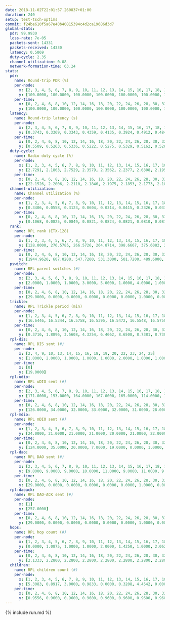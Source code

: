 ```yaml
---
date: 2018-11-02T22:01:57.260837+01:00
duration: 240
setup: test-tsch-optims
commit: f24be610f5a67e40b40815394c4d2ca19686d3d7
global-stats:
  pdr: 99.9930
  loss-rate: 7e-05
  packets-sent: 14331
  packets-received: 14330
  latency: 0.5069
  duty-cycle: 2.35
  channel-utilization: 0.08
  network-formation-time: 63.24
stats:
  pdr:
    name: Round-trip PDR (%)
    per-node:
      x: [2, 3, 4, 5, 6, 7, 8, 9, 10, 11, 12, 13, 14, 15, 16, 17, 18, 19, 20, 21, 22, 23, 24, 25]
      y: [100.0000, 100.0000, 100.0000, 100.0000, 100.0000, 100.0000, 100.0000, 100.0000, 100.0000, 100.0000, 100.0000, 100.0000, 99.8344, 100.0000, 100.0000, 100.0000, 100.0000, 100.0000, 100.0000, 100.0000, 100.0000, 100.0000, 100.0000, 100.0000]
    per-time:
      x: [0, 2, 4, 6, 8, 10, 12, 14, 16, 18, 20, 22, 24, 26, 28, 30, 32, 34, 36, 38, 40, 42, 44, 46, 48, 50, 52, 54, 56, 58, 60, 62, 64, 66, 68, 70, 72, 74, 76, 78, 80, 82, 84, 86, 88, 90, 92, 94, 96, 98, 100, 102, 104, 106, 108, 110, 112, 114, 116, 118, 120, 122, 124, 126, 128, 130, 132, 134, 136, 138, 140, 142, 144, 146, 148, 150, 152, 154, 156, 158, 160, 162, 164, 166, 168, 170, 172, 174, 176, 178, 180, 182, 184, 186, 188, 190, 192, 194, 196, 198, 200, 202, 204, 206, 208, 210, 212, 214, 216, 218, 220, 222, 224, 226, 228, 230, 232, 234, 236, 238]
      y: [100.0000, 100.0000, 100.0000, 100.0000, 100.0000, 100.0000, 100.0000, 100.0000, 100.0000, 100.0000, 100.0000, 100.0000, 100.0000, 100.0000, 100.0000, 100.0000, 100.0000, 100.0000, 100.0000, 100.0000, 100.0000, 100.0000, 100.0000, 100.0000, 100.0000, 100.0000, 100.0000, 100.0000, 100.0000, 100.0000, 100.0000, 100.0000, 100.0000, 100.0000, 100.0000, 100.0000, 100.0000, 100.0000, 100.0000, 100.0000, 100.0000, 100.0000, 100.0000, 100.0000, 100.0000, 100.0000, 100.0000, 100.0000, 100.0000, 100.0000, 100.0000, 100.0000, 100.0000, 100.0000, 100.0000, 100.0000, 100.0000, 100.0000, 100.0000, 100.0000, 100.0000, 100.0000, 100.0000, 100.0000, 100.0000, 100.0000, 100.0000, 100.0000, 100.0000, 100.0000, 100.0000, 100.0000, 100.0000, 100.0000, 100.0000, 100.0000, 100.0000, 100.0000, 100.0000, 99.1667, 100.0000, 100.0000, 100.0000, 100.0000, 100.0000, 100.0000, 100.0000, 100.0000, 100.0000, 100.0000, 100.0000, 100.0000, 100.0000, 100.0000, 100.0000, 100.0000, 100.0000, 100.0000, 100.0000, 100.0000, 100.0000, 100.0000, 100.0000, 100.0000, 100.0000, 100.0000, 100.0000, 100.0000, 100.0000, 100.0000, 100.0000, 100.0000, 100.0000, 100.0000, 100.0000, 100.0000, 100.0000, 100.0000, 100.0000, 100.0000]
  latency:
    name: Round-trip latency (s)
    per-node:
      x: [2, 3, 4, 5, 6, 7, 8, 9, 10, 11, 12, 13, 14, 15, 16, 17, 18, 19, 20, 21, 22, 23, 24, 25]
      y: [0.3743, 0.3369, 0.3343, 0.4359, 0.4135, 0.3924, 0.4912, 0.4848, 0.4581, 0.4793, 0.4010, 0.4690, 0.6012, 0.4951, 0.4903, 0.4922, 0.5684, 0.5849, 0.5805, 0.6450, 0.5715, 0.7137, 0.7139, 0.6409]
    per-time:
      x: [0, 2, 4, 6, 8, 10, 12, 14, 16, 18, 20, 22, 24, 26, 28, 30, 32, 34, 36, 38, 40, 42, 44, 46, 48, 50, 52, 54, 56, 58, 60, 62, 64, 66, 68, 70, 72, 74, 76, 78, 80, 82, 84, 86, 88, 90, 92, 94, 96, 98, 100, 102, 104, 106, 108, 110, 112, 114, 116, 118, 120, 122, 124, 126, 128, 130, 132, 134, 136, 138, 140, 142, 144, 146, 148, 150, 152, 154, 156, 158, 160, 162, 164, 166, 168, 170, 172, 174, 176, 178, 180, 182, 184, 186, 188, 190, 192, 194, 196, 198, 200, 202, 204, 206, 208, 210, 212, 214, 216, 218, 220, 222, 224, 226, 228, 230, 232, 234, 236, 238]
      y: [0.5509, 0.5263, 0.5336, 0.5222, 0.5275, 0.5329, 0.5162, 0.5265, 0.5341, 0.5455, 0.5246, 0.5262, 0.5101, 0.5024, 0.5383, 0.5273, 0.5270, 0.5167, 0.5385, 0.5325, 0.5340, 0.5171, 0.5418, 0.5220, 0.5367, 0.5236, 0.5199, 0.5238, 0.5193, 0.5414, 0.5178, 0.5146, 0.5275, 0.5296, 0.5088, 0.5240, 0.5109, 0.5135, 0.5085, 0.4985, 0.5204, 0.5124, 0.5208, 0.4850, 0.5132, 0.5295, 0.5239, 0.4583, 0.5068, 0.4923, 0.5165, 0.4887, 0.5205, 0.5065, 0.4880, 0.5124, 0.5398, 0.5177, 0.5119, 0.5213, 0.5161, 0.5299, 0.5086, 0.5124, 0.5109, 0.4989, 0.4961, 0.4977, 0.4908, 0.5014, 0.5059, 0.5061, 0.4960, 0.4942, 0.5064, 0.4818, 0.4862, 0.5071, 0.4809, 0.5285, 0.5041, 0.4982, 0.5061, 0.5058, 0.4793, 0.5008, 0.4900, 0.4785, 0.4921, 0.4853, 0.4770, 0.4973, 0.4899, 0.4908, 0.4715, 0.4988, 0.4959, 0.4888, 0.4920, 0.4971, 0.4941, 0.4961, 0.4896, 0.5029, 0.4861, 0.4936, 0.4942, 0.4938, 0.4877, 0.4786, 0.5021, 0.4678, 0.4808, 0.4800, 0.4857, 0.4773, 0.4731, 0.4946, 0.4758, 0.4806]
  duty-cycle:
    name: Radio duty cycle (%)
    per-node:
      x: [1, 2, 3, 4, 5, 6, 7, 8, 9, 10, 11, 12, 13, 14, 15, 16, 17, 18, 19, 20, 21, 22, 23, 24, 25]
      y: [2.7291, 2.1863, 2.7529, 2.3579, 2.3562, 2.2377, 2.6308, 2.1957, 2.1645, 2.1811, 2.2126, 2.1446, 2.4772, 2.2936, 2.5320, 2.2461, 2.3239, 2.4164, 2.2922, 2.4709, 2.1768, 2.4799, 2.2613, 2.3344, 2.3806]
    per-time:
      x: [0, 2, 4, 6, 8, 10, 12, 14, 16, 18, 20, 22, 24, 26, 28, 30, 32, 34, 36, 38, 40, 42, 44, 46, 48, 50, 52, 54, 56, 58, 60, 62, 64, 66, 68, 70, 72, 74, 76, 78, 80, 82, 84, 86, 88, 90, 92, 94, 96, 98, 100, 102, 104, 106, 108, 110, 112, 114, 116, 118, 120, 122, 124, 126, 128, 130, 132, 134, 136, 138, 140, 142, 144, 146, 148, 150, 152, 154, 156, 158, 160, 162, 164, 166, 168, 170, 172, 174, 176, 178, 180, 182, 184, 186, 188, 190, 192, 194, 196, 198, 200, 202, 204, 206, 208, 210, 212, 214, 216, 218, 220, 222, 224, 226, 228, 230, 232, 234, 236, 238]
      y: [22.1526, 2.2006, 2.2110, 2.1846, 2.1975, 2.1853, 2.1773, 2.1866, 2.2043, 2.1917, 2.1745, 2.1795, 2.1771, 2.1611, 2.2342, 2.1956, 2.1845, 2.1842, 2.1806, 2.1933, 2.1807, 2.1841, 2.1867, 2.1901, 2.1825, 2.1759, 2.1804, 2.1793, 2.1809, 2.2059, 2.1879, 2.1896, 2.1813, 2.1934, 2.1952, 2.1835, 2.1668, 2.1860, 2.1749, 2.1693, 2.1852, 2.1783, 2.1925, 2.2161, 2.1694, 2.1989, 2.1972, 2.1645, 2.1515, 2.1964, 2.1886, 2.1765, 2.1904, 2.1749, 2.1750, 2.1673, 2.1864, 2.2243, 2.1824, 2.1790, 2.1934, 2.1988, 2.1852, 2.1862, 2.1851, 2.1904, 2.1800, 2.1944, 2.1721, 2.1801, 2.1695, 2.1938, 2.2010, 2.1842, 2.1927, 2.1961, 2.1825, 2.2003, 2.1775, 2.1915, 2.2009, 2.1815, 2.1783, 2.1988, 2.1744, 2.2088, 2.1819, 2.1926, 2.1685, 2.1856, 2.1728, 2.1783, 2.1974, 2.1960, 2.1640, 2.1799, 2.2039, 2.1760, 2.1987, 2.1876, 2.2087, 2.1828, 2.2083, 2.1878, 2.1904, 2.1855, 2.2020, 2.1800, 2.1915, 2.1930, 2.1932, 2.1923, 2.1813, 2.1785, 2.1976, 2.1756, 2.1768, 2.1898, 2.2148, 2.1725]
  channel-utilization:
    name: Channel utilization (%)
    per-node:
      x: [1, 2, 3, 4, 5, 6, 7, 8, 9, 10, 11, 12, 13, 14, 15, 16, 17, 18, 19, 20, 21, 22, 23, 24, 25]
      y: [0.3406, 0.0558, 0.3123, 0.0604, 0.0314, 0.0415, 0.2326, 0.0339, 0.0323, 0.0377, 0.0437, 0.0326, 0.0748, 0.0321, 0.1894, 0.0612, 0.0701, 0.0798, 0.0359, 0.0670, 0.0329, 0.0579, 0.0321, 0.0323, 0.0321]
    per-time:
      x: [0, 2, 4, 6, 8, 10, 12, 14, 16, 18, 20, 22, 24, 26, 28, 30, 32, 34, 36, 38, 40, 42, 44, 46, 48, 50, 52, 54, 56, 58, 60, 62, 64, 66, 68, 70, 72, 74, 76, 78, 80, 82, 84, 86, 88, 90, 92, 94, 96, 98, 100, 102, 104, 106, 108, 110, 112, 114, 116, 118, 120, 122, 124, 126, 128, 130, 132, 134, 136, 138, 140, 142, 144, 146, 148, 150, 152, 154, 156, 158, 160, 162, 164, 166, 168, 170, 172, 174, 176, 178, 180, 182, 184, 186, 188, 190, 192, 194, 196, 198, 200, 202, 204, 206, 208, 210, 212, 214, 216, 218, 220, 222, 224, 226, 228, 230, 232, 234, 236, 238]
      y: [0.1068, 0.0825, 0.0849, 0.0821, 0.0824, 0.0821, 0.0810, 0.0811, 0.0846, 0.0849, 0.0798, 0.0801, 0.0793, 0.0745, 0.0988, 0.0838, 0.0807, 0.0813, 0.0809, 0.0854, 0.0819, 0.0821, 0.0810, 0.0834, 0.0816, 0.0782, 0.0816, 0.0823, 0.0814, 0.0915, 0.0828, 0.0823, 0.0811, 0.0847, 0.0855, 0.0814, 0.0781, 0.0827, 0.0800, 0.0771, 0.0810, 0.0791, 0.0814, 0.0914, 0.0773, 0.0869, 0.0860, 0.0763, 0.0693, 0.0849, 0.0817, 0.0774, 0.0820, 0.0777, 0.0784, 0.0757, 0.0825, 0.0951, 0.0807, 0.0808, 0.0848, 0.0854, 0.0832, 0.0825, 0.0826, 0.0840, 0.0805, 0.0833, 0.0775, 0.0799, 0.0772, 0.0860, 0.0886, 0.0812, 0.0837, 0.0834, 0.0790, 0.0855, 0.0785, 0.0848, 0.0870, 0.0811, 0.0786, 0.0845, 0.0760, 0.0871, 0.0789, 0.0818, 0.0764, 0.0806, 0.0765, 0.0782, 0.0849, 0.0809, 0.0736, 0.0775, 0.0855, 0.0781, 0.0845, 0.0815, 0.0874, 0.0809, 0.0875, 0.0823, 0.0846, 0.0803, 0.0873, 0.0809, 0.0833, 0.0833, 0.0824, 0.0821, 0.0794, 0.0772, 0.0846, 0.0771, 0.0778, 0.0816, 0.0879, 0.0748]
  rank:
    name: RPL rank (ETX-128)
    per-node:
      x: [1, 2, 3, 4, 5, 6, 7, 8, 9, 10, 11, 12, 13, 14, 15, 16, 17, 18, 19, 20, 21, 22, 23, 24, 25]
      y: [128.0000, 276.5785, 266.5726, 264.8714, 398.6667, 375.6082, 284.3029, 486.4385, 445.8548, 426.2705, 459.6240, 372.9711, 426.8648, 573.8765, 426.8133, 469.3967, 468.3017, 599.8826, 637.3790, 596.1388, 682.4980, 608.4344, 710.6599, 774.8327, 998.1633]
    per-time:
      x: [0, 2, 4, 6, 8, 10, 12, 14, 16, 18, 20, 22, 24, 26, 28, 30, 32, 34, 36, 38, 40, 42, 44, 46, 48, 50, 52, 54, 56, 58, 60, 62, 64, 66, 68, 70, 72, 74, 76, 78, 80, 82, 84, 86, 88, 90, 92, 94, 96, 98, 100, 102, 104, 106, 108, 110, 112, 114, 116, 118, 120, 122, 124, 126, 128, 130, 132, 134, 136, 138, 140, 142, 144, 146, 148, 150, 152, 154, 156, 158, 160, 162, 164, 166, 168, 170, 172, 174, 176, 178, 180, 182, 184, 186, 188, 190, 192, 194, 196, 198, 200, 202, 204, 206, 208, 210, 212, 214, 216, 218, 220, 222, 224, 226, 228, 230, 232, 234, 236, 238]
      y: [1944.9620, 607.0200, 547.7200, 531.3000, 501.7200, 489.6000, 474.3529, 467.5400, 460.6400, 454.5400, 449.9020, 453.5200, 448.6600, 446.3000, 501.9800, 498.5800, 486.8400, 483.7059, 482.8000, 486.6792, 460.7600, 462.9020, 467.5200, 465.3333, 463.0400, 456.6800, 457.6800, 452.2200, 455.1200, 506.7500, 501.9216, 498.6600, 492.8200, 487.9600, 481.9811, 464.1961, 461.2200, 463.4528, 448.0200, 448.4800, 463.6600, 472.0200, 463.5600, 466.6000, 469.6400, 490.4151, 483.4800, 478.0000, 461.8800, 462.2200, 466.4423, 452.3200, 451.0800, 455.2800, 451.5800, 449.6600, 443.9808, 452.0192, 450.7600, 453.3000, 459.5098, 449.6200, 457.2308, 443.0577, 434.5800, 443.8800, 445.4400, 458.9400, 456.9600, 455.6400, 461.7451, 467.4314, 503.7885, 497.1000, 526.4340, 510.6800, 498.8800, 490.1569, 497.2353, 506.4808, 494.9231, 485.7000, 497.1800, 495.2800, 483.8269, 457.3000, 458.3529, 453.2692, 449.9200, 453.7308, 443.0200, 447.8039, 447.0200, 455.6000, 449.2600, 458.9800, 464.5800, 464.5490, 460.5490, 456.2800, 461.1852, 457.9200, 464.9200, 467.5400, 462.8431, 469.9808, 460.2745, 459.7400, 462.9412, 458.6000, 449.3000, 446.5600, 439.3800, 435.3725, 448.0600, 457.5200, 461.0196, 466.8846, 451.2941, 448.9200]
  pswitch:
    name: RPL parent switches (#)
    per-node:
      x: [2, 3, 4, 5, 6, 7, 8, 9, 10, 11, 12, 13, 14, 15, 16, 17, 18, 19, 20, 21, 22, 23, 24, 25]
      y: [2.0000, 1.0000, 1.0000, 3.0000, 5.0000, 1.0000, 4.0000, 1.0000, 4.0000, 2.0000, 2.0000, 4.0000, 11.0000, 1.0000, 2.0000, 2.0000, 7.0000, 8.0000, 5.0000, 5.0000, 4.0000, 7.0000, 11.0000, 5.0000]
    per-time:
      x: [0, 2, 4, 6, 8, 10, 12, 14, 16, 18, 20, 22, 24, 26, 28, 30, 32, 34, 36, 38, 40, 42, 44, 46, 48, 50, 52, 54, 56, 58, 60, 62, 64, 66, 68, 70, 72, 74, 76, 78, 80, 82, 84, 86, 88, 90, 92, 94, 96, 98, 100, 102, 104, 106, 108, 110, 112, 114, 116, 118, 120, 122, 124, 126, 128, 130, 132, 134, 136, 138, 140, 142, 144, 146, 148, 150, 152, 154, 156, 158, 160, 162, 164, 166, 168, 170, 172, 174, 176, 178, 180, 182, 184, 186, 188, 190, 192, 194, 196, 198, 200, 202, 204, 206, 208, 210, 212, 214, 216, 218, 220, 222, 224, 226, 228, 230, 232, 234, 236, 238]
      y: [29.0000, 0.0000, 0.0000, 0.0000, 0.0000, 0.0000, 1.0000, 0.0000, 0.0000, 0.0000, 1.0000, 0.0000, 0.0000, 0.0000, 0.0000, 0.0000, 0.0000, 1.0000, 0.0000, 3.0000, 0.0000, 1.0000, 0.0000, 1.0000, 0.0000, 0.0000, 0.0000, 0.0000, 0.0000, 2.0000, 1.0000, 0.0000, 0.0000, 0.0000, 3.0000, 1.0000, 0.0000, 3.0000, 0.0000, 0.0000, 0.0000, 0.0000, 0.0000, 0.0000, 0.0000, 3.0000, 0.0000, 0.0000, 0.0000, 0.0000, 2.0000, 0.0000, 0.0000, 0.0000, 0.0000, 0.0000, 2.0000, 2.0000, 0.0000, 0.0000, 1.0000, 0.0000, 2.0000, 2.0000, 0.0000, 0.0000, 0.0000, 0.0000, 0.0000, 0.0000, 1.0000, 1.0000, 2.0000, 0.0000, 3.0000, 0.0000, 0.0000, 1.0000, 1.0000, 2.0000, 2.0000, 0.0000, 0.0000, 0.0000, 2.0000, 0.0000, 1.0000, 2.0000, 0.0000, 2.0000, 0.0000, 1.0000, 0.0000, 0.0000, 0.0000, 0.0000, 0.0000, 1.0000, 1.0000, 0.0000, 4.0000, 0.0000, 0.0000, 0.0000, 1.0000, 2.0000, 1.0000, 0.0000, 1.0000, 0.0000, 0.0000, 0.0000, 0.0000, 1.0000, 0.0000, 0.0000, 1.0000, 2.0000, 1.0000, 0.0000]
  trickle:
    name: RPL Trickle period (min)
    per-node:
      x: [1, 2, 3, 4, 5, 6, 7, 8, 9, 10, 11, 12, 13, 14, 15, 16, 17, 18, 19, 20, 21, 22, 23, 24, 25]
      y: [16.6446, 16.5344, 16.5758, 16.5395, 16.5472, 16.5548, 16.5758, 16.5421, 16.5304, 16.5510, 16.5434, 16.5344, 16.5421, 16.5281, 16.5251, 16.5290, 16.5290, 16.5460, 16.5497, 16.4673, 16.4676, 16.4632, 16.3406, 16.4914, 16.5384]
    per-time:
      x: [0, 2, 4, 6, 8, 10, 12, 14, 16, 18, 20, 22, 24, 26, 28, 30, 32, 34, 36, 38, 40, 42, 44, 46, 48, 50, 52, 54, 56, 58, 60, 62, 64, 66, 68, 70, 72, 74, 76, 78, 80, 82, 84, 86, 88, 90, 92, 94, 96, 98, 100, 102, 104, 106, 108, 110, 112, 114, 116, 118, 120, 122, 124, 126, 128, 130, 132, 134, 136, 138, 140, 142, 144, 146, 148, 150, 152, 154, 156, 158, 160, 162, 164, 166, 168, 170, 172, 174, 176, 178, 180, 182, 184, 186, 188, 190, 192, 194, 196, 198, 200, 202, 204, 206, 208, 210, 212, 214, 216, 218, 220, 222, 224, 226, 228, 230, 232, 234, 236, 238]
      y: [0.3716, 1.8896, 3.5608, 4.3254, 6.4662, 8.6508, 8.7381, 8.7381, 9.2624, 17.1267, 17.4763, 17.4763, 17.4763, 17.4763, 17.4763, 17.4763, 17.4763, 17.4763, 17.4763, 17.4763, 17.4763, 17.4763, 17.4763, 17.4763, 17.4763, 17.4763, 17.4763, 17.4763, 17.4763, 17.4763, 17.4763, 17.4763, 17.4763, 17.4763, 17.4763, 17.4763, 17.4763, 17.4763, 17.4763, 17.4763, 17.4763, 17.4763, 17.4763, 17.4763, 17.4763, 17.4763, 17.4763, 17.4763, 17.4763, 17.4763, 17.4763, 17.4763, 17.4763, 17.4763, 17.4763, 17.4763, 17.4763, 17.4763, 17.4763, 17.4763, 17.4763, 17.4763, 17.4763, 17.4763, 17.4763, 17.4763, 17.4763, 17.4763, 17.4763, 17.4763, 17.4763, 17.4763, 17.4763, 17.4763, 17.4763, 17.4763, 17.4763, 17.4763, 17.4763, 17.4763, 17.4763, 17.4763, 17.4763, 17.4763, 17.4763, 17.4763, 17.4763, 17.4763, 17.4763, 17.4763, 17.4763, 17.4763, 17.4763, 17.4763, 17.4763, 17.4763, 17.4763, 17.4763, 17.4763, 17.4763, 17.4763, 17.4763, 17.4763, 17.4763, 17.4763, 17.4763, 17.4763, 17.4763, 17.4763, 17.4763, 17.4763, 17.4763, 17.4763, 17.4763, 17.4763, 17.4763, 17.4763, 17.4763, 17.4763, 17.4763]
  rpl-dis:
    name: RPL DIS sent (#)
    per-node:
      x: [2, 4, 9, 10, 13, 14, 15, 16, 18, 19, 20, 22, 23, 24, 25]
      y: [1.0000, 2.0000, 1.0000, 1.0000, 1.0000, 2.0000, 1.0000, 1.0000, 1.0000, 1.0000, 1.0000, 2.0000, 1.0000, 2.0000, 1.0000]
    per-time:
      x: [0]
      y: [19.0000]
  rpl-udio:
    name: RPL uDIO sent (#)
    per-node:
      x: [2, 3, 4, 5, 6, 7, 8, 9, 10, 11, 12, 13, 14, 15, 16, 17, 18, 19, 20, 21, 22, 23, 24, 25]
      y: [171.0000, 153.0000, 164.0000, 167.0000, 165.0000, 114.0000, 174.0000, 168.0000, 168.0000, 159.0000, 168.0000, 168.0000, 169.0000, 157.0000, 162.0000, 171.0000, 163.0000, 171.0000, 166.0000, 168.0000, 177.0000, 166.0000, 170.0000, 172.0000]
    per-time:
      x: [0, 2, 4, 6, 8, 10, 12, 14, 16, 18, 20, 22, 24, 26, 28, 30, 32, 34, 36, 38, 40, 42, 44, 46, 48, 50, 52, 54, 56, 58, 60, 62, 64, 66, 68, 70, 72, 74, 76, 78, 80, 82, 84, 86, 88, 90, 92, 94, 96, 98, 100, 102, 104, 106, 108, 110, 112, 114, 116, 118, 120, 122, 124, 126, 128, 130, 132, 134, 136, 138, 140, 142, 144, 146, 148, 150, 152, 154, 156, 158, 160, 162, 164, 166, 168, 170, 172, 174, 176, 178, 180, 182, 184, 186, 188, 190, 192, 194, 196, 198, 200, 202, 204, 206, 208, 210, 212, 214, 216, 218, 220, 222, 224, 226, 228, 230, 232, 234, 236, 238]
      y: [126.0000, 34.0000, 32.0000, 33.0000, 32.0000, 31.0000, 28.0000, 34.0000, 31.0000, 34.0000, 31.0000, 31.0000, 37.0000, 28.0000, 41.0000, 38.0000, 31.0000, 31.0000, 32.0000, 35.0000, 31.0000, 35.0000, 28.0000, 36.0000, 30.0000, 35.0000, 29.0000, 30.0000, 37.0000, 33.0000, 32.0000, 31.0000, 34.0000, 33.0000, 28.0000, 32.0000, 35.0000, 31.0000, 32.0000, 35.0000, 33.0000, 32.0000, 33.0000, 30.0000, 32.0000, 36.0000, 32.0000, 33.0000, 28.0000, 28.0000, 31.0000, 26.0000, 34.0000, 32.0000, 32.0000, 33.0000, 34.0000, 27.0000, 31.0000, 30.0000, 30.0000, 32.0000, 32.0000, 33.0000, 32.0000, 32.0000, 31.0000, 35.0000, 31.0000, 31.0000, 31.0000, 33.0000, 38.0000, 35.0000, 33.0000, 37.0000, 33.0000, 30.0000, 32.0000, 33.0000, 28.0000, 30.0000, 36.0000, 33.0000, 30.0000, 26.0000, 32.0000, 31.0000, 35.0000, 30.0000, 33.0000, 30.0000, 33.0000, 31.0000, 30.0000, 33.0000, 33.0000, 29.0000, 35.0000, 32.0000, 35.0000, 30.0000, 34.0000, 28.0000, 27.0000, 34.0000, 36.0000, 31.0000, 37.0000, 34.0000, 29.0000, 35.0000, 32.0000, 32.0000, 33.0000, 35.0000, 32.0000, 28.0000, 31.0000, 30.0000]
  rpl-mdio:
    name: RPL mDIO sent (#)
    per-node:
      x: [1, 2, 3, 4, 5, 6, 7, 8, 9, 10, 11, 12, 13, 14, 15, 16, 17, 18, 19, 20, 21, 22, 23, 24, 25]
      y: [24.0000, 21.0000, 21.0000, 21.0000, 20.0000, 21.0000, 22.0000, 21.0000, 20.0000, 21.0000, 21.0000, 21.0000, 20.0000, 22.0000, 23.0000, 23.0000, 23.0000, 23.0000, 21.0000, 22.0000, 23.0000, 21.0000, 26.0000, 21.0000, 21.0000]
    per-time:
      x: [0, 2, 4, 6, 8, 10, 12, 14, 16, 18, 20, 22, 24, 26, 28, 30, 32, 34, 36, 38, 40, 42, 44, 46, 48, 50, 52, 54, 56, 58, 60, 62, 64, 66, 68, 70, 72, 74, 76, 78, 80, 82, 84, 86, 88, 90, 92, 94, 96, 98, 100, 102, 104, 106, 108, 110, 112, 114, 116, 118, 120, 122, 124, 126, 128, 130, 132, 134, 136, 138, 140, 142, 144, 146, 148, 150, 152, 154, 156, 158, 160, 162, 164, 166, 168, 170, 172, 174, 176, 178, 180, 182, 184, 186, 188, 190, 192, 194, 196, 198, 200, 202, 204, 206, 208, 210, 212, 214, 216, 218, 220, 222, 224, 226, 228, 230, 232, 234, 236, 238]
      y: [124.0000, 35.0000, 20.0000, 7.0000, 19.0000, 0.0000, 1.0000, 8.0000, 16.0000, 0.0000, 0.0000, 0.0000, 0.0000, 4.0000, 3.0000, 7.0000, 7.0000, 4.0000, 0.0000, 0.0000, 0.0000, 0.0000, 10.0000, 5.0000, 3.0000, 5.0000, 2.0000, 0.0000, 0.0000, 0.0000, 2.0000, 5.0000, 6.0000, 4.0000, 8.0000, 0.0000, 0.0000, 0.0000, 0.0000, 1.0000, 8.0000, 2.0000, 8.0000, 6.0000, 0.0000, 0.0000, 0.0000, 0.0000, 6.0000, 5.0000, 6.0000, 6.0000, 2.0000, 0.0000, 0.0000, 0.0000, 0.0000, 8.0000, 5.0000, 3.0000, 3.0000, 6.0000, 0.0000, 0.0000, 0.0000, 2.0000, 4.0000, 7.0000, 4.0000, 6.0000, 2.0000, 0.0000, 0.0000, 0.0000, 3.0000, 7.0000, 5.0000, 6.0000, 3.0000, 1.0000, 0.0000, 0.0000, 0.0000, 3.0000, 7.0000, 6.0000, 3.0000, 6.0000, 0.0000, 0.0000, 0.0000, 0.0000, 5.0000, 7.0000, 3.0000, 8.0000, 2.0000, 0.0000, 0.0000, 0.0000, 4.0000, 3.0000, 10.0000, 4.0000, 3.0000, 1.0000, 0.0000, 0.0000, 0.0000, 5.0000, 4.0000, 6.0000, 4.0000, 5.0000, 1.0000, 0.0000, 0.0000, 0.0000, 9.0000, 4.0000]
  rpl-dao:
    name: RPL DAO sent (#)
    per-node:
      x: [2, 3, 4, 5, 6, 7, 8, 9, 10, 11, 12, 13, 14, 15, 16, 17, 18, 19, 20, 21, 22, 23, 24, 25]
      y: [9.0000, 9.0000, 9.0000, 10.0000, 11.0000, 9.0000, 11.0000, 9.0000, 11.0000, 9.0000, 9.0000, 11.0000, 15.0000, 9.0000, 9.0000, 10.0000, 12.0000, 12.0000, 12.0000, 11.0000, 11.0000, 12.0000, 16.0000, 11.0000]
    per-time:
      x: [0, 2, 4, 6, 8, 10, 12, 14, 16, 18, 20, 22, 24, 26, 28, 30, 32, 34, 36, 38, 40, 42, 44, 46, 48, 50, 52, 54, 56, 58, 60, 62, 64, 66, 68, 70, 72, 74, 76, 78, 80, 82, 84, 86, 88, 90, 92, 94, 96, 98, 100, 102, 104, 106, 108, 110, 112, 114, 116, 118, 120, 122, 124, 126, 128, 130, 132, 134, 136, 138, 140, 142, 144, 146, 148, 150, 152, 154, 156, 158, 160, 162, 164, 166, 168, 170, 172, 174, 176, 178, 180, 182, 184, 186, 188, 190, 192, 194, 196, 198, 200, 202, 204, 206, 208, 210, 212, 214, 216, 218, 220, 222, 224, 226, 228, 230, 232, 234, 236, 238]
      y: [29.0000, 0.0000, 0.0000, 0.0000, 0.0000, 0.0000, 1.0000, 0.0000, 0.0000, 0.0000, 1.0000, 0.0000, 0.0000, 0.0000, 22.0000, 0.0000, 0.0000, 1.0000, 0.0000, 3.0000, 0.0000, 1.0000, 0.0000, 1.0000, 1.0000, 0.0000, 0.0000, 0.0000, 12.0000, 7.0000, 1.0000, 1.0000, 0.0000, 0.0000, 4.0000, 2.0000, 0.0000, 3.0000, 1.0000, 0.0000, 0.0000, 0.0000, 6.0000, 9.0000, 1.0000, 3.0000, 0.0000, 0.0000, 1.0000, 1.0000, 3.0000, 2.0000, 0.0000, 1.0000, 0.0000, 0.0000, 2.0000, 14.0000, 0.0000, 0.0000, 3.0000, 0.0000, 3.0000, 2.0000, 2.0000, 1.0000, 0.0000, 1.0000, 0.0000, 0.0000, 1.0000, 9.0000, 6.0000, 0.0000, 4.0000, 1.0000, 3.0000, 2.0000, 3.0000, 2.0000, 2.0000, 1.0000, 0.0000, 0.0000, 2.0000, 6.0000, 4.0000, 2.0000, 0.0000, 5.0000, 0.0000, 3.0000, 2.0000, 1.0000, 0.0000, 0.0000, 1.0000, 1.0000, 2.0000, 3.0000, 9.0000, 1.0000, 0.0000, 4.0000, 1.0000, 4.0000, 2.0000, 1.0000, 1.0000, 0.0000, 1.0000, 1.0000, 1.0000, 1.0000, 5.0000, 3.0000, 1.0000, 4.0000, 3.0000, 2.0000]
  rpl-daoack:
    name: RPL DAO-ACK sent (#)
    per-node:
      x: [1]
      y: [257.0000]
    per-time:
      x: [0, 2, 4, 6, 8, 10, 12, 14, 16, 18, 20, 22, 24, 26, 28, 30, 32, 34, 36, 38, 40, 42, 44, 46, 48, 50, 52, 54, 56, 58, 60, 62, 64, 66, 68, 70, 72, 74, 76, 78, 80, 82, 84, 86, 88, 90, 92, 94, 96, 98, 100, 102, 104, 106, 108, 110, 112, 114, 116, 118, 120, 122, 124, 126, 128, 130, 132, 134, 136, 138, 140, 142, 144, 146, 148, 150, 152, 154, 156, 158, 160, 162, 164, 166, 168, 170, 172, 174, 176, 178, 180, 182, 184, 186, 188, 190, 192, 194, 196, 198, 200, 202, 204, 206, 208, 210, 212, 214, 216, 218, 220, 222, 224, 226, 228, 230, 232, 234, 236, 238]
      y: [29.0000, 0.0000, 0.0000, 0.0000, 0.0000, 0.0000, 1.0000, 0.0000, 0.0000, 0.0000, 1.0000, 0.0000, 0.0000, 0.0000, 22.0000, 0.0000, 0.0000, 1.0000, 0.0000, 3.0000, 0.0000, 1.0000, 0.0000, 1.0000, 1.0000, 0.0000, 0.0000, 0.0000, 12.0000, 7.0000, 1.0000, 1.0000, 0.0000, 0.0000, 4.0000, 2.0000, 0.0000, 3.0000, 1.0000, 0.0000, 0.0000, 0.0000, 6.0000, 9.0000, 1.0000, 3.0000, 0.0000, 0.0000, 1.0000, 1.0000, 3.0000, 2.0000, 0.0000, 1.0000, 0.0000, 0.0000, 2.0000, 14.0000, 0.0000, 0.0000, 3.0000, 0.0000, 3.0000, 2.0000, 2.0000, 1.0000, 0.0000, 1.0000, 0.0000, 0.0000, 1.0000, 9.0000, 6.0000, 0.0000, 4.0000, 1.0000, 3.0000, 2.0000, 3.0000, 2.0000, 2.0000, 1.0000, 0.0000, 0.0000, 2.0000, 6.0000, 4.0000, 2.0000, 0.0000, 5.0000, 0.0000, 3.0000, 2.0000, 1.0000, 0.0000, 0.0000, 1.0000, 1.0000, 2.0000, 4.0000, 8.0000, 1.0000, 0.0000, 4.0000, 1.0000, 4.0000, 2.0000, 1.0000, 1.0000, 0.0000, 1.0000, 1.0000, 1.0000, 1.0000, 5.0000, 3.0000, 1.0000, 4.0000, 3.0000, 2.0000]
  hops:
    name: RPL hop count (#)
    per-node:
      x: [1, 2, 3, 4, 5, 6, 7, 8, 9, 10, 11, 12, 13, 14, 15, 16, 17, 18, 19, 20, 21, 22, 23, 24, 25]
      y: [0.0000, 1.0875, 1.0000, 1.0000, 2.0000, 1.4250, 1.0000, 2.0625, 2.0000, 2.0000, 2.0000, 1.1792, 2.0000, 2.9792, 2.0000, 2.0000, 2.0000, 3.0833, 3.1004, 3.0628, 3.5292, 3.0042, 4.0000, 4.0418, 4.0042]
    per-time:
      x: [0, 2, 4, 6, 8, 10, 12, 14, 16, 18, 20, 22, 24, 26, 28, 30, 32, 34, 36, 38, 40, 42, 44, 46, 48, 50, 52, 54, 56, 58, 60, 62, 64, 66, 68, 70, 72, 74, 76, 78, 80, 82, 84, 86, 88, 90, 92, 94, 96, 98, 100, 102, 104, 106, 108, 110, 112, 114, 116, 118, 120, 122, 124, 126, 128, 130, 132, 134, 136, 138, 140, 142, 144, 146, 148, 150, 152, 154, 156, 158, 160, 162, 164, 166, 168, 170, 172, 174, 176, 178, 180, 182, 184, 186, 188, 190, 192, 194, 196, 198, 200, 202, 204, 206, 208, 210, 212, 214, 216, 218, 220, 222, 224, 226, 228, 230, 232, 234, 236, 238]
      y: [2.1333, 2.2800, 2.2800, 2.2800, 2.2800, 2.2800, 2.2800, 2.2800, 2.2800, 2.2800, 2.2600, 2.2400, 2.2400, 2.2400, 2.2400, 2.2400, 2.2400, 2.2400, 2.2400, 2.2800, 2.2800, 2.2600, 2.2400, 2.2600, 2.2800, 2.2800, 2.2800, 2.2800, 2.2800, 2.2600, 2.2400, 2.2000, 2.2000, 2.2000, 2.2000, 2.2000, 2.2000, 2.2000, 2.2000, 2.2000, 2.2000, 2.2000, 2.2000, 2.2000, 2.2000, 2.2400, 2.2400, 2.2400, 2.2400, 2.2400, 2.2400, 2.2400, 2.2400, 2.2400, 2.2400, 2.2400, 2.2400, 2.2200, 2.2000, 2.2000, 2.2000, 2.2000, 2.2000, 2.1800, 2.2000, 2.2000, 2.2000, 2.2000, 2.2000, 2.2000, 2.2000, 2.2000, 2.2000, 2.2000, 2.2000, 2.2000, 2.2000, 2.1600, 2.1600, 2.1800, 2.2800, 2.2800, 2.2800, 2.2800, 2.2800, 2.2400, 2.2400, 2.2200, 2.2000, 2.2000, 2.2000, 2.2000, 2.2000, 2.2000, 2.2000, 2.2000, 2.2000, 2.2000, 2.2000, 2.2000, 2.2000, 2.2000, 2.2000, 2.2000, 2.2000, 2.2000, 2.2000, 2.2000, 2.2000, 2.2000, 2.2000, 2.2000, 2.2000, 2.2000, 2.1600, 2.1600, 2.1600, 2.1600, 2.1600, 2.2000]
  children:
    name: RPL children count (#)
    per-node:
      x: [1, 2, 3, 4, 5, 6, 7, 8, 9, 10, 11, 12, 13, 14, 15, 16, 17, 18, 19, 20, 21, 22, 23, 24, 25]
      y: [5.3083, 0.8917, 3.0000, 0.9833, 0.0000, 0.3208, 4.4542, 0.0000, 0.0000, 0.1708, 0.3708, 0.0000, 0.4708, 0.0000, 3.0208, 0.7458, 0.4792, 1.5958, 0.1004, 1.1715, 0.0500, 0.8500, 0.0000, 0.0000, 0.0000]
    per-time:
      x: [0, 2, 4, 6, 8, 10, 12, 14, 16, 18, 20, 22, 24, 26, 28, 30, 32, 34, 36, 38, 40, 42, 44, 46, 48, 50, 52, 54, 56, 58, 60, 62, 64, 66, 68, 70, 72, 74, 76, 78, 80, 82, 84, 86, 88, 90, 92, 94, 96, 98, 100, 102, 104, 106, 108, 110, 112, 114, 116, 118, 120, 122, 124, 126, 128, 130, 132, 134, 136, 138, 140, 142, 144, 146, 148, 150, 152, 154, 156, 158, 160, 162, 164, 166, 168, 170, 172, 174, 176, 178, 180, 182, 184, 186, 188, 190, 192, 194, 196, 198, 200, 202, 204, 206, 208, 210, 212, 214, 216, 218, 220, 222, 224, 226, 228, 230, 232, 234, 236, 238]
      y: [0.9556, 0.9600, 0.9600, 0.9600, 0.9600, 0.9600, 0.9600, 0.9600, 0.9600, 0.9600, 0.9600, 0.9600, 0.9600, 0.9600, 0.9600, 0.9600, 0.9600, 0.9600, 0.9600, 0.9600, 0.9600, 0.9600, 0.9600, 0.9600, 0.9600, 0.9600, 0.9600, 0.9600, 0.9600, 0.9600, 0.9600, 0.9600, 0.9600, 0.9600, 0.9600, 0.9600, 0.9600, 0.9600, 0.9600, 0.9600, 0.9600, 0.9600, 0.9600, 0.9600, 0.9600, 0.9600, 0.9600, 0.9600, 0.9600, 0.9600, 0.9600, 0.9600, 0.9600, 0.9600, 0.9600, 0.9600, 0.9600, 0.9600, 0.9600, 0.9600, 0.9600, 0.9600, 0.9600, 0.9600, 0.9600, 0.9600, 0.9600, 0.9600, 0.9600, 0.9600, 0.9600, 0.9600, 0.9600, 0.9600, 0.9600, 0.9600, 0.9600, 0.9600, 0.9600, 0.9600, 0.9600, 0.9600, 0.9600, 0.9600, 0.9600, 0.9600, 0.9600, 0.9600, 0.9600, 0.9600, 0.9600, 0.9600, 0.9600, 0.9600, 0.9600, 0.9600, 0.9600, 0.9600, 0.9600, 0.9600, 0.9600, 0.9600, 0.9600, 0.9600, 0.9600, 0.9600, 0.9600, 0.9600, 0.9600, 0.9600, 0.9600, 0.9600, 0.9600, 0.9600, 0.9600, 0.9600, 0.9600, 0.9600, 0.9600, 0.9600]
---
```


{% include run.md %}
